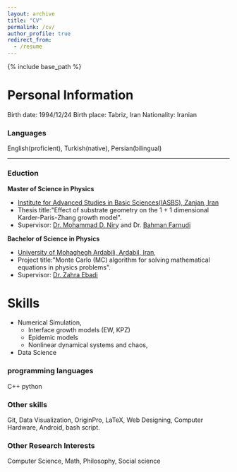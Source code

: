 ```yaml
---
layout: archive
title: "CV"
permalink: /cv/
author_profile: true
redirect_from:
  - /resume
---
```


{% include base_path %}


Personal Information
===========

Birth date: 1994/12/24
Birth place: Tabriz, Iran
Nationality: Iranian

### Languages

English(proficient), Turkish(native), Persian(bilingual)

_________________________________________________________________
### Eduction

**Master of Science in Physics**
* [Institute for Advanced Studies in Basic Sciences(IASBS), Zanjan, Iran](https://iasbs.ac.ir/?lang=en)
* Thesis title:"Effect of substrate geometry on the 1 + 1 dimensional Karder-Paris-Zhang growth model".
* Supervisor: [Dr. Mohammad D. Niry](https://iasbs.ac.ir/~m.d.niry/) and Dr. [Bahman Farnudi](https://iasbs.ac.ir/~farnudi/stsn_eng.htm)


**Bachelor of Science in Physics**
* [University of Mohaghegh Ardabili, Ardabil, Iran,](https://uma.ac.ir/index.php?slc_lang=en)
* Project title:"Monte Carlo (MC) algorithm for solving mathematical equations in physics problems".
* Supervisor: [Dr. Zahra Ebadi](https://www.researchgate.net/profile/Zahra-Ebadi)


Skills
======
* Numerical Simulation,
  * Interface growth models (EW, KPZ)
  * Epidemic models
  * Nonlinear dynamical systems and chaos,
* Data Science

### programming languages

C++ 
python
  
### Other skills

Git, Data Visualization, OriginPro, LaTeX, Web Designing, Computer Hardware, Android, bash script.


### Other  Research Interests 

Computer Science, Math, Philosophy, Social science
